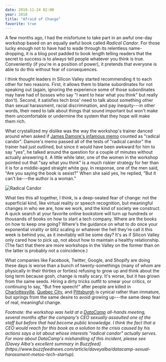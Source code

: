 ```yaml
---
date: 2018-11-24 02:00
year: 2018
title: "Afraid of Change"
favorite: true
---
```


A few months ago,
I had the misfortune to take part in an awful one-day workshop
based on an equally awful book called *Radical Candor*.
For those lucky enough not to have had to wade through its relentless name-dropping,
it is a blog post padded to book length
telling readers that the secret to success is to always tell people whatever you think is true.
Conveniently (if you're in a position of power),
it pretends that everyone is able to do this without fear of consequences.

I think thought leaders in Silicon Valley started recommending it to each other
for two reasons.
First,
it allows them to blame subordinates for not speaking out
(again, ignoring the experience some of those subordinates may have had
of bosses who say "I want to hear what you think" but really don't).
Second,
it satisfies tech bros' need to talk about something other than sexual harassment,
racial discrimination, and pay inequity---in other words,
their need to talk about things that sound important
but won't make them uncomfortable
or undermine the system that they hope will make them rich.

What crystallized my dislike was the way the workshop's trainer danced around
when asked if [James Damore's infamous memo](https://medium.com/@yonatanzunger/so-about-this-googlers-manifesto-1e3773ed1788)
counted as "radical candor".
Damore's memo passed all of the tests of "radical candor" the trainer had just outlined,
but since it would have been awkward for him to say "yes",
he talked around the question for a couple of minutes without actually answering it.
A little while later,
one of the women in the workshop pointed out that "say what you think"
is a much riskier strategy for her than it is for a middle-aged straight white guy.
In response,
one of the men said,
"Are you saying the book is sexist?"
When she said yes,
he replied,
"But it can't be---the author is a woman."

<p><img src="{{ '/files/2018/11/radical-candor.png' | relative_url }}" alt="Radical Candor" /></p>

What ties this all together, I think, is a deep-seated fear of change:
not the superficial kind,
like virtual reality or speech recognition,
but meaningful changes in who we are, how we work, and the kind of society we construct.
A quick search at your favorite online bookstore
will turn up hundreds or thousands of books on how to start a tech company.
Where are the books on how to keep one going?
Where's the guidance on what to do once your exponential virality or blitz scaling
or whatever the hell they're call it this week
is behind you,
as it inevitably will be some day?
It's as if Silicon Valley only cared how to pick up,
not about how to maintain a healthy relationship.
(The fact that there are more workshops in the Valley on the former than on the latter
is probably not a coincidence.)

What companies like Facebook, Twitter, Google, and Shopify are doing these days
is worse than a bunch of twenty-somethings (many of whom are physically in their thirties or forties)
refusing to grow up and think about the long term because gosh, change is really scary.
It's worse,
but it has grown from the same seeds.
Hiring a dirty tricks outfit to smear your critics,
or continuing to say, "But free speech!" after people are killed in
[Charlottesville](https://en.wikipedia.org/wiki/Charlottesville_car_attack),
[Quebec City](https://en.wikipedia.org/wiki/Quebec_City_mosque_shooting),
and [Pittsburgh](https://en.wikipedia.org/wiki/Pittsburgh_synagogue_shooting)
is cynical rather than immature,
but springs from the same desire to avoid growing up---the same deep fear of real, meaningful change.

<em>
Footnote:
the workshop was held at
a <a href="{{'/2019/04/15/an-exchange-with-datacamp/' | relative_url}}">DataCamp</a> all-hands meeting,
several months after the company's CEO sexually assaulted one of the staff
but before that had become public knowledge.
I think the fact that a CEO would reach for this book as a solution to the crisis caused by his actions
says a lot about whose interests "radical candor" actually serves.
For more about DataCamp's mishandling of this incident,
please see [Davey Alba's excellent summary in Buzzfeed](https://www.buzzfeednews.com/article/daveyalba/datacamp-sexual-harassment-metoo-tech-startup).
</em>